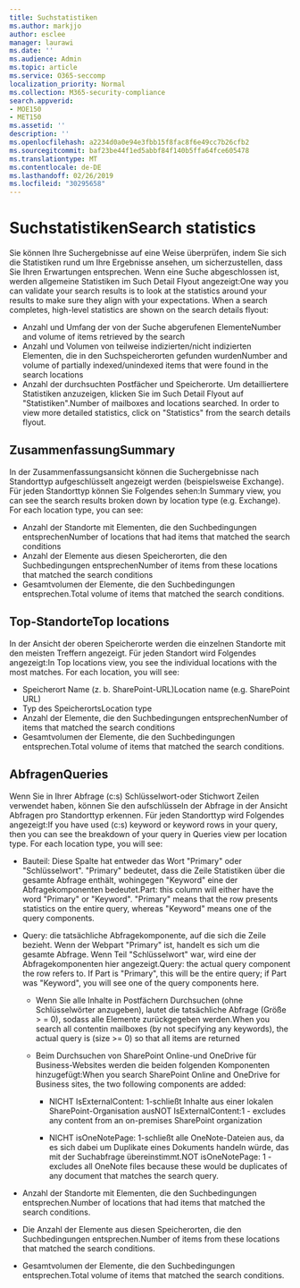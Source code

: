 ```yaml
---
title: Suchstatistiken
ms.author: markjjo
author: esclee
manager: laurawi
ms.date: ''
ms.audience: Admin
ms.topic: article
ms.service: O365-seccomp
localization_priority: Normal
ms.collection: M365-security-compliance
search.appverid:
- MOE150
- MET150
ms.assetid: ''
description: ''
ms.openlocfilehash: a2234d0a0e94e3fbb15f8fac8f6e49cc7b26cfb2
ms.sourcegitcommit: baf23be44f1ed5abbf84f140b5ffa64fce605478
ms.translationtype: MT
ms.contentlocale: de-DE
ms.lasthandoff: 02/26/2019
ms.locfileid: "30295658"
---
```

# <a name="search-statistics"></a><span data-ttu-id="731da-102">Suchstatistiken</span><span class="sxs-lookup"><span data-stu-id="731da-102">Search statistics</span></span>

<span data-ttu-id="731da-p101">Sie können Ihre Suchergebnisse auf eine Weise überprüfen, indem Sie sich die Statistiken rund um Ihre Ergebnisse ansehen, um sicherzustellen, dass Sie Ihren Erwartungen entsprechen. Wenn eine Suche abgeschlossen ist, werden allgemeine Statistiken im Such Detail Flyout angezeigt:</span><span class="sxs-lookup"><span data-stu-id="731da-p101">One way you can validate your search results is to look at the statistics around your results to make sure they align with your expectations. When a search completes, high-level statistics are shown on the search details flyout:</span></span>
- <span data-ttu-id="731da-105">Anzahl und Umfang der von der Suche abgerufenen Elemente</span><span class="sxs-lookup"><span data-stu-id="731da-105">Number and volume of items retrieved by the search</span></span>
- <span data-ttu-id="731da-106">Anzahl und Volumen von teilweise indizierten/nicht indizierten Elementen, die in den Suchspeicherorten gefunden wurden</span><span class="sxs-lookup"><span data-stu-id="731da-106">Number and volume of partially indexed/unindexed items that were found in the search locations</span></span>
- <span data-ttu-id="731da-p102">Anzahl der durchsuchten Postfächer und Speicherorte. Um detailliertere Statistiken anzuzeigen, klicken Sie im Such Detail Flyout auf "Statistiken".</span><span class="sxs-lookup"><span data-stu-id="731da-p102">Number of mailboxes and locations searched. In order to view more detailed statistics, click on "Statistics" from the search details flyout.</span></span>

## <a name="summary"></a><span data-ttu-id="731da-109">Zusammenfassung</span><span class="sxs-lookup"><span data-stu-id="731da-109">Summary</span></span>

<span data-ttu-id="731da-p103">In der Zusammenfassungsansicht können die Suchergebnisse nach Standorttyp aufgeschlüsselt angezeigt werden (beispielsweise Exchange). Für jeden Standorttyp können Sie Folgendes sehen:</span><span class="sxs-lookup"><span data-stu-id="731da-p103">In Summary view, you can see the search results broken down by location type (e.g. Exchange). For each location type, you can see:</span></span>
- <span data-ttu-id="731da-112">Anzahl der Standorte mit Elementen, die den Suchbedingungen entsprechen</span><span class="sxs-lookup"><span data-stu-id="731da-112">Number of locations that had items that matched the search conditions</span></span>
- <span data-ttu-id="731da-113">Anzahl der Elemente aus diesen Speicherorten, die den Suchbedingungen entsprechen</span><span class="sxs-lookup"><span data-stu-id="731da-113">Number of items from these locations that matched the search conditions</span></span>
- <span data-ttu-id="731da-114">Gesamtvolumen der Elemente, die den Suchbedingungen entsprechen.</span><span class="sxs-lookup"><span data-stu-id="731da-114">Total volume of items that matched the search conditions.</span></span>

## <a name="top-locations"></a><span data-ttu-id="731da-115">Top-Standorte</span><span class="sxs-lookup"><span data-stu-id="731da-115">Top locations</span></span>

<span data-ttu-id="731da-p104">In der Ansicht der oberen Speicherorte werden die einzelnen Standorte mit den meisten Treffern angezeigt. Für jeden Standort wird Folgendes angezeigt:</span><span class="sxs-lookup"><span data-stu-id="731da-p104">In Top locations view, you see the individual locations with the most matches. For each location, you will see:</span></span>
- <span data-ttu-id="731da-118">Speicherort Name (z. b. SharePoint-URL)</span><span class="sxs-lookup"><span data-stu-id="731da-118">Location name (e.g. SharePoint URL)</span></span>
- <span data-ttu-id="731da-119">Typ des Speicherorts</span><span class="sxs-lookup"><span data-stu-id="731da-119">Location type</span></span>
- <span data-ttu-id="731da-120">Anzahl der Elemente, die den Suchbedingungen entsprechen</span><span class="sxs-lookup"><span data-stu-id="731da-120">Number of items that matched the search conditions</span></span>
- <span data-ttu-id="731da-121">Gesamtvolumen der Elemente, die den Suchbedingungen entsprechen.</span><span class="sxs-lookup"><span data-stu-id="731da-121">Total volume of items that matched the search conditions.</span></span>

## <a name="queries"></a><span data-ttu-id="731da-122">Abfragen</span><span class="sxs-lookup"><span data-stu-id="731da-122">Queries</span></span>

<span data-ttu-id="731da-p105">Wenn Sie in Ihrer Abfrage (c:s) Schlüsselwort-oder Stichwort Zeilen verwendet haben, können Sie den aufschlüsseln der Abfrage in der Ansicht Abfragen pro Standorttyp erkennen. Für jeden Standorttyp wird Folgendes angezeigt:</span><span class="sxs-lookup"><span data-stu-id="731da-p105">If you have used (c:s) keyword or keyword rows in your query, then you can see the breakdown of your query in Queries view per location type. For each location type, you will see:</span></span>

- <span data-ttu-id="731da-p106">Bauteil: Diese Spalte hat entweder das Wort "Primary" oder "Schlüsselwort". "Primary" bedeutet, dass die Zeile Statistiken über die gesamte Abfrage enthält, wohingegen "Keyword" eine der Abfragekomponenten bedeutet.</span><span class="sxs-lookup"><span data-stu-id="731da-p106">Part: this column will either have the word "Primary" or "Keyword". "Primary" means that the row presents statistics on the entire query, whereas "Keyword" means one of the query components.</span></span>

- <span data-ttu-id="731da-p107">Query: die tatsächliche Abfragekomponente, auf die sich die Zeile bezieht. Wenn der Webpart "Primary" ist, handelt es sich um die gesamte Abfrage. Wenn Teil "Schlüsselwort" war, wird eine der Abfragekomponenten hier angezeigt.</span><span class="sxs-lookup"><span data-stu-id="731da-p107">Query: the actual query component the row refers to. If Part is "Primary", this will be the entire query; if Part was "Keyword", you will see one of the query components here.</span></span>
  
  - <span data-ttu-id="731da-129">Wenn Sie alle Inhalte in Postfächern Durchsuchen (ohne Schlüsselwörter anzugeben), lautet die tatsächliche Abfrage (Größe > = 0), sodass alle Elemente zurückgegeben werden.</span><span class="sxs-lookup"><span data-stu-id="731da-129">When you search all contentin mailboxes (by not specifying any keywords), the actual query is (size >= 0) so that all items are returned</span></span>
  
  - <span data-ttu-id="731da-130">Beim Durchsuchen von SharePoint Online-und OneDrive für Business-Websites werden die beiden folgenden Komponenten hinzugefügt:</span><span class="sxs-lookup"><span data-stu-id="731da-130">When you search SharePoint Online and OneDrive for Business sites, the two following components are added:</span></span>
    
    - <span data-ttu-id="731da-131">NICHT IsExternalContent: 1-schließt Inhalte aus einer lokalen SharePoint-Organisation aus</span><span class="sxs-lookup"><span data-stu-id="731da-131">NOT IsExternalContent:1 - excludes any content from an on-premises SharePoint organization</span></span>
    
    - <span data-ttu-id="731da-132">NICHT isOneNotePage: 1-schließt alle OneNote-Dateien aus, da es sich dabei um Duplikate eines Dokuments handeln würde, das mit der Suchabfrage übereinstimmt.</span><span class="sxs-lookup"><span data-stu-id="731da-132">NOT isOneNotePage: 1 - excludes all OneNote files because these would be duplicates of any document that matches the search query.</span></span>

- <span data-ttu-id="731da-133">Anzahl der Standorte mit Elementen, die den Suchbedingungen entsprechen.</span><span class="sxs-lookup"><span data-stu-id="731da-133">Number of locations that had items that matched the search conditions.</span></span>

- <span data-ttu-id="731da-134">Die Anzahl der Elemente aus diesen Speicherorten, die den Suchbedingungen entsprechen.</span><span class="sxs-lookup"><span data-stu-id="731da-134">Number of items from these locations that matched the search conditions.</span></span>

- <span data-ttu-id="731da-135">Gesamtvolumen der Elemente, die den Suchbedingungen entsprechen.</span><span class="sxs-lookup"><span data-stu-id="731da-135">Total volume of items that matched the search conditions.</span></span>